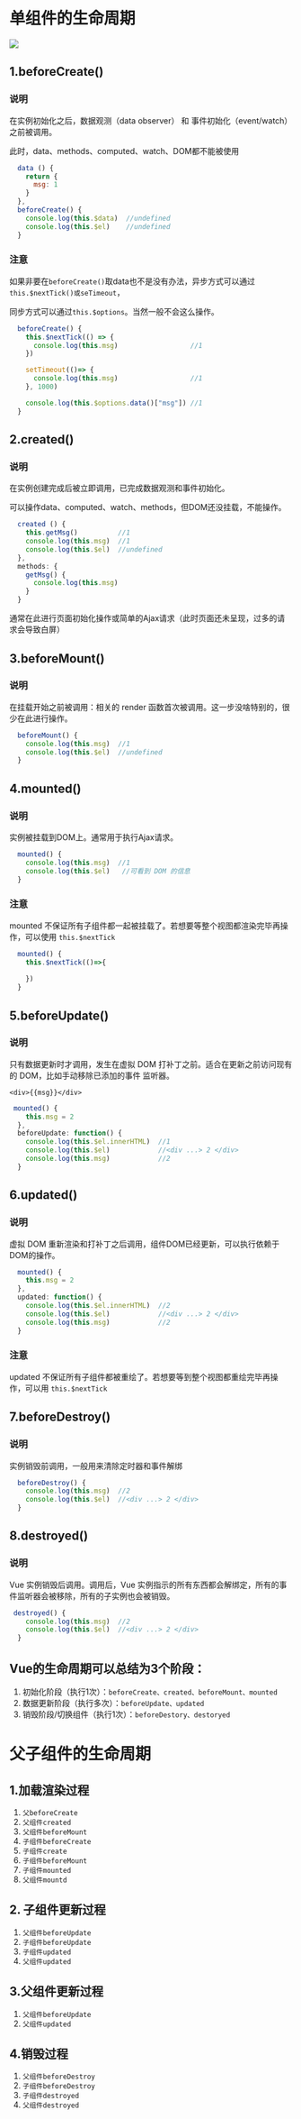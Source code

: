 # 单组件的生命周期

![](https://cn.vuejs.org/images/lifecycle.png)

## 1.beforeCreate()

### 说明

在实例初始化之后，数据观测（data observer） 和 事件初始化（event/watch）之前被调用。

此时，data、methods、computed、watch、DOM都不能被使用

```js
  data () {
    return {
      msg: 1
    }
  },
  beforeCreate() {
    console.log(this.$data)  //undefined
    console.log(this.$el)    //undefined
  }

```

### 注意

 如果非要在`beforeCreate()`取data也不是没有办法，异步方式可以通过`this.$nextTick()或seTimeout`，

同步方式可以通过`this.$options`。当然一般不会这么操作。 

```js
  beforeCreate() {
    this.$nextTick(() => {       
      console.log(this.msg)                  //1
    })

    setTimeout(()=> {
      console.log(this.msg)                  //1
    }, 1000)

    console.log(this.$options.data()["msg"]) //1
  }

```



## 2.created()

### 说明

在实例创建完成后被立即调用，已完成数据观测和事件初始化。

可以操作data、computed、watch、methods，但DOM还没挂载，不能操作。 

```js
  created () {
    this.getMsg()          //1
    console.log(this.msg)  //1
    console.log(this.$el)  //undefined
  },
  methods: {
    getMsg() {
      console.log(this.msg)
    }
  }

```

 通常在此进行页面初始化操作或简单的Ajax请求（此时页面还未呈现，过多的请求会导致白屏） 



## 3.beforeMount()

### 说明

 在挂载开始之前被调用：相关的 render 函数首次被调用。这一步没啥特别的，很少在此进行操作。 

```js
  beforeMount() {
    console.log(this.msg)  //1
    console.log(this.$el)  //undefined
  }

```



## 4.mounted()

### 说明

 实例被挂载到DOM上。通常用于执行Ajax请求。 

```js
  mounted() {
    console.log(this.msg)  //1
    console.log(this.$el)   //可看到 DOM 的信息
  }

```

### 注意

 mounted 不保证所有子组件都一起被挂载了。若想要等整个视图都渲染完毕再操作，可以使用 `this.$nextTick` 

```js
  mounted() {
    this.$nextTick(()=>{
        
    })
  }

```



## 5.beforeUpdate()

### 说明

 只有数据更新时才调用，发生在虚拟 DOM 打补丁之前。适合在更新之前访问现有的 DOM，比如手动移除已添加的事件 监听器。 

```vue
<div>{{msg}}</div>
```

```js
 mounted() {   
    this.msg = 2
  },
  beforeUpdate: function() {
    console.log(this.$el.innerHTML)  //1
    console.log(this.$el)            //<div ...> 2 </div>
    console.log(this.msg)            //2
  }

```



## 6.updated()

### 说明

 虚拟 DOM 重新渲染和打补丁之后调用，组件DOM已经更新，可以执行依赖于DOM的操作。 

```js
  mounted() {   
    this.msg = 2
  },
  updated: function() {
    console.log(this.$el.innerHTML)  //2
    console.log(this.$el)            //<div ...> 2 </div>
    console.log(this.msg)            //2
  }

```

### 注意

 updated 不保证所有子组件都被重绘了。若想要等到整个视图都重绘完毕再操作，可以用 `this.$nextTick` 



## 7.beforeDestroy()

### 说明

 实例销毁前调用，一般用来清除定时器和事件解绑

```js
  beforeDestroy() {
    console.log(this.msg)  //2
    console.log(this.$el)  //<div ...> 2 </div>
  }

```



## 8.destroyed()

### 说明

 Vue 实例销毁后调用。调用后，Vue 实例指示的所有东西都会解绑定，所有的事件监听器会被移除，所有的子实例也会被销毁。 

```js
 destroyed() {
    console.log(this.msg)  //2
    console.log(this.$el)  //<div ...> 2 </div>
  }

```



## Vue的生命周期可以总结为3个阶段：

1.   初始化阶段（执行1次）：`beforeCreate、created、beforeMount、mounted` 
2.   数据更新阶段（执行多次）：`beforeUpdate、updated` 
3.   销毁阶段/切换组件（执行1次）：`beforeDestory、destoryed` 



# 父子组件的生命周期

## 1.加载渲染过程 

1.  `父beforeCreate`
2.  `父组件created`
3.  `父组件beforeMount`
4.  `子组件beforeCreate`
5.  `子组件create`
6.  `子组件beforeMount`
7.  `子组件mounted`
8.  `父组件mountd`

## 2. 子组件更新过程 

1.  `父组件beforeUpdate`
2.  `子组件beforeUpdate`
3.  `子组件updated`
4.  `父组件updated`

## 3.父组件更新过程 

1.  `父组件beforeUpdate`
2.  `父组件updated`

## 4.销毁过程 

1.  `父组件beforeDestroy`
2.  `子组件beforeDestroy`
3.  `子组件destroyed`
4.  `父组件destroyed`













